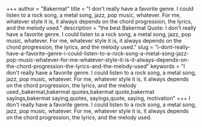 +++
author = "Bakermat"
title = "I don't really have a favorite genre. I could listen to a rock song, a metal song, jazz, pop music, whatever. For me, whatever style it is, it always depends on the chord progression, the lyrics, and the melody used."
description = "the best Bakermat Quote: I don't really have a favorite genre. I could listen to a rock song, a metal song, jazz, pop music, whatever. For me, whatever style it is, it always depends on the chord progression, the lyrics, and the melody used."
slug = "i-dont-really-have-a-favorite-genre-i-could-listen-to-a-rock-song-a-metal-song-jazz-pop-music-whatever-for-me-whatever-style-it-is-it-always-depends-on-the-chord-progression-the-lyrics-and-the-melody-used"
keywords = "I don't really have a favorite genre. I could listen to a rock song, a metal song, jazz, pop music, whatever. For me, whatever style it is, it always depends on the chord progression, the lyrics, and the melody used.,bakermat,bakermat quotes,bakermat quote,bakermat sayings,bakermat saying,quotes, sayings,quote, saying, motivation"
+++
I don't really have a favorite genre. I could listen to a rock song, a metal song, jazz, pop music, whatever. For me, whatever style it is, it always depends on the chord progression, the lyrics, and the melody used.
